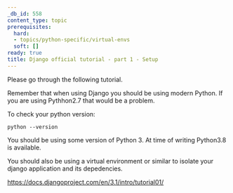 ```yaml
---
_db_id: 558
content_type: topic
prerequisites:
  hard:
  - topics/python-specific/virtual-envs
  soft: []
ready: true
title: Django official tutorial - part 1 - Setup
---
```


Please go through the following tutorial.

Remember that when using Django you should be using modern Python. If you are using Pythhon2.7 that would be a problem.

To check your python version:

```
python --version
```

You should be using some version of Python 3. At time of writing Python3.8 is available.

You should also be using a virtual environment or similar to isolate your django application and its depedencies.

https://docs.djangoproject.com/en/3.1/intro/tutorial01/